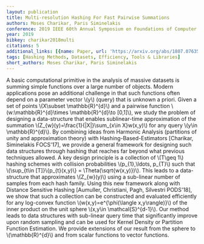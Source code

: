 ```yaml
---
layout: publication
title: Multi-resolution Hashing For Fast Pairwise Summations
authors: Moses Charikar, Paris Siminelakis
conference: 2019 IEEE 60th Annual Symposium on Foundations of Computer Science (FOCS)
year: 2019
bibkey: charikar2018multi
citations: 5
additional_links: [{name: Paper, url: 'https://arxiv.org/abs/1807.07635'}]
tags: [Hashing Methods, Datasets, Efficiency, Tools & Libraries]
short_authors: Moses Charikar, Paris Siminelakis
---
```

A basic computational primitive in the analysis of massive datasets is
summing simple functions over a large number of objects. Modern applications
pose an additional challenge in that such functions often depend on a parameter
vector \\(y\\) (query) that is unknown a priori. Given a set of points \\(X\subset
\mathbb\{R\}^\{d\}\\) and a pairwise function \\(w:\mathbb\{R\}^\{d\}\times
\mathbb\{R\}^\{d\}\to [0,1]\\), we study the problem of designing a data-structure
that enables sublinear-time approximation of the summation
\\(Z_\{w\}(y)=\frac\{1\}\{|X|\}\sum_\{x\in X\}w(x,y)\\) for any query \\(y\in
\mathbb\{R\}^\{d\}\\). By combining ideas from Harmonic Analysis (partitions of unity
and approximation theory) with Hashing-Based-Estimators [Charikar, Siminelakis
FOCS'17], we provide a general framework for designing such data structures
through hashing that reaches far beyond what previous techniques allowed.
  A key design principle is a collection of \\(T\geq 1\\) hashing schemes with
collision probabilities \\(p_\{1\},\ldots, p_\{T\}\\) such that \\(\sup_\{t\in
[T]\}\\{p_\{t\}(x,y)\\} = \Theta(\sqrt\{w(x,y)\})\\). This leads to a data-structure
that approximates \\(Z_\{w\}(y)\\) using a sub-linear number of samples from each
hash family. Using this new framework along with Distance Sensitive Hashing
[Aumuller, Christiani, Pagh, Silvestri PODS'18], we show that such a collection
can be constructed and evaluated efficiently for any log-convex function
\\(w(x,y)=e^\{\phi(\langle x,y\rangle)\}\\) of the inner product on the unit sphere
\\(x,y\in \mathcal\{S\}^\{d-1\}\\).
  Our method leads to data structures with sub-linear query time that
significantly improve upon random sampling and can be used for Kernel Density
or Partition Function Estimation. We provide extensions of our result from the
sphere to \\(\mathbb\{R\}^\{d\}\\) and from scalar functions to vector functions.